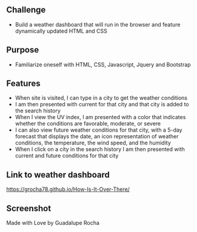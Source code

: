 ## Challenge
- Build a weather dashboard that will run in the browser and feature dynamically updated HTML and CSS

## Purpose
- Familiarize oneself with HTML, CSS, Javascript, Jquery and Bootstrap

## Features
- When site is visited, I can type in a city to get the weather conditions
- I am then presented with current for that city and that city is added to the search history
- When I view the UV index, I am presented with a color that indicates whether the conditions are favorable, moderate, or severe
- I can also view future weather conditions for that city, with a 5-day forecast that displays the date, an icon representation of weather conditions, the temperature, the wind speed, and the humidity
- When I click on a city in the search history I am then presented with current and future conditions for that city


## Link to weather dashboard
https://grocha78.github.io/How-Is-It-Over-There/

## Screenshot


Made with Love by Guadalupe Rocha
